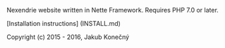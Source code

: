 Nexendrie website written in Nette Framework. Requires PHP 7.0 or later.

[Installation instructions] (INSTALL.md)

Copyright (c) 2015 - 2016, Jakub Konečný